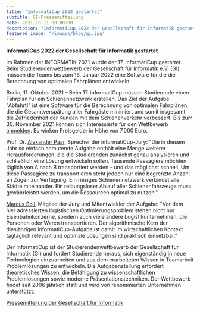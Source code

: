 ```yaml
---
title: "InformatiCup 2022 gestartet"
subtitle: GI-Pressemitteilung
date: 2021-10-11 00:00:00
description: "InformatiCup 2022 der Gesellschaft für Informatik gestartet"
featured_image: "/images/blog/gi.jpg"
---
```


**InformatiCup 2022 der Gesellschaft für Informatik gestartet**

Im Rahmen der INFORMATIK 2021 wurde der 17. informatiCup gestartet. Beim Studierendenwettbewerb der Gesellschaft für Informatik e.V. (GI) müssen die Teams bis zum 16. Januar 2022 eine Software für die die Berechnung von optimalen Fahrplänen entwickeln.

Berlin, 11. Oktober 2021 – Beim 17. informatiCup müssen Studierende einen Fahrplan für ein Schienennetzwerk erstellen. Das Ziel der Aufgabe "Abfahrt!" ist eine Software für die Berechnung von optimalen Fahrplänen, die die Gesamtverspätung aller Fahrgäste minimiert und somit insgesamt die Zufriedenheit der Kunden mit dem Schienenverkehr verbessert. Bis zum 30. November 2021 können sich Interessierte für den Wettbewerb [anmelden](https://teams.informaticup.de/). Es winken Preisgelder in Höhe von 7.000 Euro.

Prof. Dr. [Alexander Paar](https://github.com/AlexPaar), Sprecher der informatiCup-Jury: "Die in diesem Jahr so einfach anmutende Aufgabe enthält eine Menge weiterer Herausforderungen, die die Studierenden zunächst genau analysieren und schließlich eine Lösung entwickeln sollen. Tausende Passagiere möchten täglich von A nach B transportiert werden – und das möglichst schnell. Um diese Passagiere zu transportieren steht jedoch nur eine begrenzte Anzahl an Zügen zur Verfügung. Ein riesiges Schienennetzwerk verbindet alle Städte miteinander. Ein reibungsloser Ablauf aller Schienenfahrzeuge muss gewährleistet werden, um die Ressourcen optimal zu nutzen."

[Marcus Soll](https://github.com/Top-Ranger), Mitglied der Jury und Mitentwickler der Aufgabe: "Vor dem hier adressierten logistischen Optimierungsproblem stehen nicht nur Eisenbahnkonzerne, sondern auch viele andere Logistikunternehmen, die Personen oder Waren transportieren. Der algorithmische Kern der diesjährigen informatiCup-Aufgabe ist damit im wirtschaftlichen Kontext tagtäglich relevant und optimale Lösungen sind praktisch einsetzbar."

Der informatiCup ist der Studierendenwettbewerb der Gesellschaft für Informatik (GI) und fordert Studierende heraus, sich eigenständig in neue Technologien einzuarbeiten und aus dem erarbeiteten Wissen in Teamarbeit Problemlösungen zu entwickeln. Die Aufgabenstellung erfordert theoretisches Wissen, die Befähigung zu wissenschaftlichen Problemlösungen sowie moderne Präsentationstechniken. Der Wettbewerb findet seit 2006 jährlich statt und wird von renommierten Unternehmen unterstützt.

[Pressemitteilung der Gesellschaft für Informatik](https://gi.de/meldung/informaticup-2022-der-gesellschaft-fuer-informatik-gestartet)

